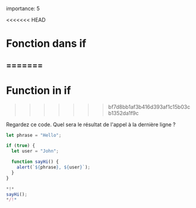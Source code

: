 importance: 5

<<<<<<< HEAD
# Fonction dans if
=======
---
# Function in if
>>>>>>> bf7d8bb1af3b416d393af1c15b03cb1352da1f9c

Regardez ce code. Quel sera le résultat de l'appel à la dernière ligne ?

```js run
let phrase = "Hello";

if (true) {
  let user = "John";

  function sayHi() {
    alert(`${phrase}, ${user}`);
  }
}

*!*
sayHi();
*/!*
```
